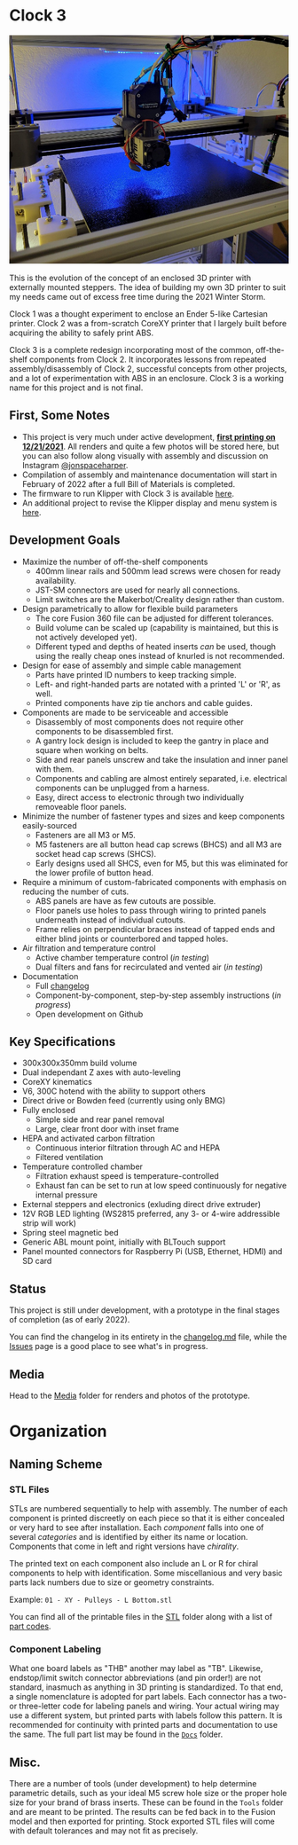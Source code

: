 # Clock 3

![Cover photo of hotend](/Media/Photos/2021-12/20211223_cover.jpg)

This is the evolution of the concept of an enclosed 3D printer with externally mounted steppers. The idea of building my own 3D printer to suit my needs came out of excess free time during the 2021 Winter Storm.

Clock 1 was a thought experiment to enclose an Ender 5-like Cartesian printer. Clock 2 was a from-scratch CoreXY printer that I largely built before acquiring the ability to safely print ABS.

Clock 3 is a complete redesign incorporating most of the common, off-the-shelf components from Clock 2. It incorporates lessons from repeated assembly/disassembly of Clock 2, successful concepts from other projects, and a lot of experimentation with ABS in an enclosure. Clock 3 is a working name for this project and is not final.

## First, Some Notes

- This project is very much under active development, [**first printing on 12/21/2021**](/Media/Cropped/20211221_Hotend.jpg). All renders and quite a few photos will be stored here, but you can also follow along visually with assembly and discussion on Instagram [@jonspaceharper](https://www.instagram.com/jonspaceharper/).
- Compilation of assembly and maintenance documentation will start in February of 2022 after a full Bill of Materials is completed.
- The firmware to run Klipper with Clock 3 is available [here](../clock3-klipper).
- An additional project to revise the Klipper display and menu system is [here](../clock-face).

## Development Goals

- Maximize the number of off-the-shelf components
  - 400mm linear rails and 500mm lead screws were chosen for ready availability.
  - JST-SM connectors are used for nearly all connections.
  - Limit switches are the Makerbot/Creality design rather than custom.
- Design parametrically to allow for flexible build parameters
  - The core Fusion 360 file can be adjusted for different tolerances.
  - Build volume can be scaled up (capability is maintained, but this is not actively developed yet).
  - Different typed and depths of heated inserts *can* be used, though using the really cheap ones instead of knurled is not recommended.
- Design for ease of assembly and simple cable management
  - Parts have printed ID numbers to keep tracking simple.
  - Left- and right-handed parts are notated with a printed 'L' or 'R', as well.
  - Printed components have zip tie anchors and cable guides.
- Components are made to be serviceable and accessible
  - Disassembly of most components does not require other components to be disassembled first.
  - A gantry lock design is included to keep the gantry in place and square when working on belts.
  - Side and rear panels unscrew and take the insulation and inner panel with them.
  - Components and cabling are almost entirely separated, i.e. electrical components can be unplugged from a harness.
  - Easy, direct access to electronic through two individually removeable floor panels.
- Minimize the number of fastener types and sizes and keep components easily-sourced
  - Fasteners are all M3 or M5.
  - M5 fasteners are all button head cap screws (BHCS) and all M3 are socket head cap screws (SHCS).
  - Early designs used all SHCS, even for M5, but this was eliminated for the lower profile of button head.
- Require a minimum of custom-fabricated components with emphasis on reducing the number of cuts.
  - ABS panels are have as few cutouts are possible.
  - Floor panels use holes to pass through wiring to printed panels underneath instead of individual cutouts.
  - Frame relies on perpendicular braces instead of tapped ends and either blind joints or counterbored and tapped holes.
- Air filtration and temperature control
  - Active chamber temperature control (*in testing*)
  - Dual filters and fans for recirculated and vented air (*in testing*)
- Documentation
  - Full [changelog](changelog.md)
  - Component-by-component, step-by-step assembly instructions (*in progress*)
  - Open development on Github

## Key Specifications

- 300x300x350mm build volume
- Dual independant Z axes with auto-leveling
- CoreXY kinematics
- V6, 300C hotend with the ability to support others
- Direct drive or Bowden feed (currently using only BMG)
- Fully enclosed
  - Simple side and rear panel removal
  - Large, clear front door with inset frame
- HEPA and activated carbon filtration
  - Continuous interior filtration through AC and HEPA
  - Filtered ventilation
- Temperature controlled chamber
  - Filtration exhaust speed is temperature-controlled
  - Exhaust fan can be set to run at low speed continuously for negative internal pressure
- External steppers and electronics (exluding direct drive extruder)
- 12V RGB LED lighting (WS2815 preferred, any 3- or 4-wire addressible strip will work)
- Spring steel magnetic bed
- Generic ABL mount point, initially with BLTouch support
- Panel mounted connectors for Raspberry Pi (USB, Ethernet, HDMI) and SD card

## Status

This project is still under development, with a prototype in the final stages of completion (as of early 2022).

You can find the changelog in its entirety in the [changelog.md](changelog.md) file, while the [Issues](/issues) page is a good place to see what's in progress.

## Media

Head to the [Media](/Media) folder for renders and photos of the prototype.

# Organization

## Naming Scheme

### STL Files

STLs are numbered sequentially to help with assembly. The number of each component is printed discreetly on each piece so that it is either concealed or very hard to see after installation. Each *component* falls into one of several *categories* and is identified by either its name or location. Components that come in left and right versions have *chirality*.

The printed text on each component also include an L or R for chiral components to help with identification. Some miscellanious and very basic parts lack numbers due to size or geometry constraints.

Example: `01 - XY - Pulleys - L Bottom.stl`

You can find all of the printable files in the [STL](STL/) folder along with a list of [part codes](Docs/Part%20Codes.md).

### Component Labeling

What one board labels as "THB" another may label as "TB". Likewise, endstop/limit switch connector abbreviations (and pin order!) are not standard, inasmuch as anything in 3D printing is standardized. To that end, a single nomenclature is adopted for part labels. Each connector has a two- or three-letter code for labeling panels and wiring. Your actual wiring may use a different system, but printed parts with labels follow this pattern. It is recommended for continuity with printed parts and documentation to use the same. The full part list may be found in the [`Docs`](Docs/) folder.

## Misc.

There are a number of tools (under development) to help determine parametric details, such as your ideal M5 screw hole size or the proper hole size for your brand of brass inserts. These can be found in the `Tools` folder and are meant to be printed. The results can be fed back in to the Fusion model and then exported for printing. Stock exported STL files will come with default tolerances and may not fit as precisely.
